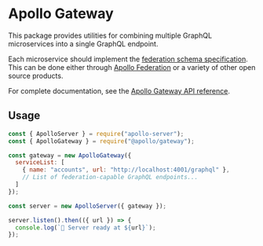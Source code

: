# Apollo Gateway

This package provides utilities for combining multiple GraphQL microservices into a single GraphQL endpoint.

Each microservice should implement the [federation schema specification](https://www.apollographql.com/docs/apollo-server/federation/federation-spec/). This can be done either through [Apollo Federation](https://github.com/apollographql/apollo-server/tree/main/packages/apollo-federation) or a variety of other open source products.

For complete documentation, see the [Apollo Gateway API reference](https://www.apollographql.com/docs/apollo-server/api/apollo-gateway/).

## Usage

```js
const { ApolloServer } = require("apollo-server");
const { ApolloGateway } = require("@apollo/gateway");

const gateway = new ApolloGateway({
  serviceList: [
    { name: "accounts", url: "http://localhost:4001/graphql" },
    // List of federation-capable GraphQL endpoints...
  ]
});

const server = new ApolloServer({ gateway });

server.listen().then(({ url }) => {
  console.log(`🚀 Server ready at ${url}`);
});
```
